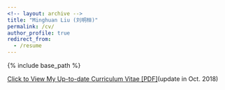 ```yaml
---
<!-- layout: archive -->
title: "Minghuan Liu (刘明桓)"
permalink: /cv/
author_profile: true
redirect_from:
  - /resume
---
```


{% include base_path %}

[Click to View My Up-to-date Curriculum Vitae [PDF]](http://ericonaldo.github.io/files/minghuanliu_cv.pdf)(update in Oct. 2018)

<!-- <embed src="http://ericonaldo.github.io/files/mhliu_cv.pdf" width="650" height="1800" type='application/pdf'> -->
